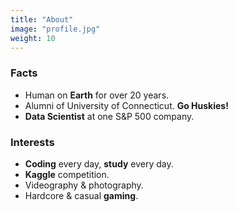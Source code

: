 ```yaml
---
title: "About"
image: "profile.jpg"
weight: 10
---
```


### Facts

* Human on **Earth** for over 20 years.
* Alumni of University of Connecticut. **Go Huskies!**
* **Data Scientist** at one S&P 500 company.


### Interests

* **Coding** every day, **study** every day.
* **Kaggle** competition.
* Videography & photography.
* Hardcore & casual **gaming**.
